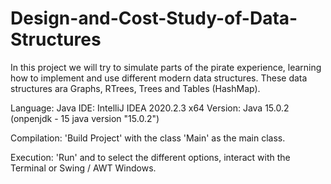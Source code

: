# Design-and-Cost-Study-of-Data-Structures

In this project we will try to simulate parts of the pirate experience, learning how to implement and use different modern data structures.
These data structures ara Graphs, RTrees, Trees and Tables (HashMap).

Language: Java
IDE: IntelliJ IDEA 2020.2.3 x64
Version: Java 15.0.2 (onpenjdk - 15 java version "15.0.2")

Compilation: 'Build Project' with the class 'Main' as the main class.

Execution: 'Run' and to select the different options, interact with the Terminal or Swing / AWT Windows.
